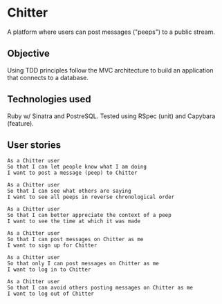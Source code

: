 # Chitter

A platform where users can post messages ("peeps") to a public stream.

## Objective

Using TDD principles follow the MVC architecture to build an application that connects to a database.

## Technologies used

Ruby w/ Sinatra and PostreSQL. Tested using RSpec (unit) and Capybara (feature).

## User stories

```
As a Chitter user
So that I can let people know what I am doing
I want to post a message (peep) to Chitter

As a Chitter user
So that I can see what others are saying
I want to see all peeps in reverse chronological order

As a Chitter user
So that I can better appreciate the context of a peep
I want to see the time at which it was made

As a Chitter user
So that I can post messages on Chitter as me
I want to sign up for Chitter

As a Chitter user
So that only I can post messages on Chitter as me
I want to log in to Chitter

As a Chitter user
So that I can avoid others posting messages on Chitter as me
I want to log out of Chitter
```
